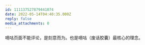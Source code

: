 ```yaml
---
id: 111137527879441074
date: 2022-05-14T04:40:35.000Z
reply: false
media_attachments: 0
---
```


嘀咕页面不能评论，是刻意而为。也是嘀咕（废话胶囊）最核心的理念。

